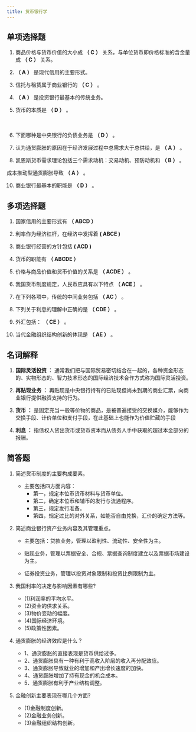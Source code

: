 ```yaml
---
title: 货币银行学
---
```


## 单项选择题

1. 商品价格与货币价值的大小成 **（  C   ）** 关系，与单位货币即价格标准的含金量成 **（  C  ）** 关系。 

  <Distribute content="A、反比 正比|B、反比 反比|C、正比 反比|D、正比 正比" /> 

2.  **（  A   ）** 是现代信用的主要形式。

<Distribute content="A、银行信用|B、国家信用|C、商业信用|D、消费信用" /> 

3. 信托与租赁属于商业银行的 **（  C  ）** 。

  <Distribute content="A、资产业务|B、负债业务|C、中间业务|D、表外业务" /> 

4.  **（  A   ）** 是投资银行最基本的传统业务。

  <Distribute content="A、证券承销|B、证券交易|C、证券私募|D、资产证券化" /> 

5. 货币的本质是 **（  D   ）** 。

<Distribute content="A、金属货币|B、纸币|C、支付凭证|D、充当一般等价物的特殊商品" /> 　　

6. 下面哪种是中央银行的负债业务是 **（  D  ）** 。

<Distribute content="A、有价证券买卖|B、贷款业务|C、再贴现业务|D、货币发行" /> 

7. 认为通货膨胀的原因在于经济发展过程中总需求大于总供给，是 **（  A  ）** 。

<Distribute content="A、需求拉上论|B、成本推进论|C、开放型通货膨胀|D、隐蔽型通货膨胀" /> 

8. 凯恩斯货币需求理论包括三个需求动机：交易动机、预防动机和 **（  B  ）** 。

<Distribute content="A、投资动机|B、投机动机|C、偶然动机|D、正常动机" /> 

成本推动型通货膨胀导致 **（  A  ）** 。

<Distribute content="A、物价水平上升，产出下降|B、物价水平上升，产出增加|C、物价水平下降，产出下降|D、物价水平下降，产出增加" /> 

10. 商业银行最基本的职能是 **（  D  ）** 。

<Distribute content="A、创造信用流通工具|B、充当支付工具|C、变各阶层的货币收入和积蓄为资本|D、充当信用中介" /> 

## 多项选择题

1. 国家信用的主要形式有 **（  ABCD   ）** 

<Distribute content="A.发行国家公债|B.发行国库券|C.发行专项债券|D.向中央银行透支或借款|E.出口信贷" /> 

2. 利率作为经济杠杆，在经济中发挥着 **( ABCE )**

<Distribute content="A.中介功能|B.分配功能|C.调节功能|D.国际经济功能|E.控制功能" /> 

3. 商业银行经营的方针包括 **(  ACD  )**

<Distribute content="A.盈利性|B.社会性|C.流动性|D.安全性|E.合理性" /> 

4. 货币的职能有 **（   ABCDE   ）** 

<Distribute content="A、 价值尺度|B 、流通手段|C 、储藏手段|D 、支付手段|E 、世界货币" /> 

5. 价格与商品价值和货币价值的关系是 **（   ACDE   ）** 。

<Distribute content="A、价值是价格的基础|B、价格是价值的基础|C、价格是商品价值的货币表现|D、商品价格与商品价值成正比例变化|E、商品价格与货币价值成反比例变化" /> 

6. 我国货币制度规定，人民币应具有以下特点 **（   ACE   ）** 。

<Distribute content="A、是不可兑现的银行券|B、是可兑现的银行券|C、与黄金没有直接联系|D、可以兑换黄金|E、具有无限法偿能力|F、法偿能力是有限的" /> 

7. 在下列各项中，传统的中间业务包括 **（   AC   ）** 。

<Distribute content="A、结算业务|B、代理业务|C、承兑业务|D、信托业务|E、咨询业务" /> 

8. 下列关于利息的理解中正确的是 **（  CDE    ）** 。

<Distribute content="A、利息只存在于资本主义经济关系|B、利息只存在于社会主义市场经济关系中|C、利息属于信用范畴|D、利息的本质是对价值时差的一种补偿|E、利息就本质而言，是剩余价值的特殊表现形式" /> 

9. 外汇包括： **（   CE   ）** 。

<Distribute content="A、信用卡|B、本币|C、外币|D、外币有价证券|E、外币支付凭证" /> 

10. 当代金融组织结构创新的体现是 **（   AE   ）** 。

<Distribute content="A、金融机构内部经营管理创新|B、金融制度创新|C、金融业务创新|D、新技术的广泛应用|E、金融机构创新" />  

## 名词解释

1. **国际灵活投资 ：** 通常我们把与国际贸易密切结合在一起的，各种资金形态的、实物形态的、智力技术形态的国际经济技术合作方式称为国际灵活投资。

2. **再贴现业务 ：** 再贴现是中央银行持有的已贴现但尚未到期的商业汇票，向商业银行提供融资支持的行为。

3. **货币 ：** 是固定充当一般等价物的商品，是被普遍接受的交换媒介，能够作为交换手段、计价单位和支付手段，在此基础上也能作为价值贮藏的手段

4. **利息 ：** 指债权人贷出货币或货币资本而从债务人手中获取的超过本金部分的报酬。

## 简答题

1. 简述货币制度的主要构成要素。
   * 主要包括四方面内容：
     - 第一，规定本位币货币材料与货币单位。
     - 第二，确定本位币和辅币的发行与流通程序。
     - 第三，规定发行准备。
     - 第四，规定过比的对外关系，如能否自由兑换，汇价的确定方法等。

2. 简述商业银行资产业务内容及其管理重点。

   - 主要包括：贷款业务，管理以盈利性、流动性、安全性为主。

   - 贴现业务，管理以票据安全、合规、票据查询制度建立以及票据市场建设为主。

   - 证券投资业务，管理以投资对象限制和投资比例限制为主。

3. 我国利率的决定与影响因素有哪些?
   - (1)利润率的平均水平。
   - (2)资金的供求关系。
   - (3)物价变动的幅度。
   - (4)国际经济环境。
   - (5)政策性因素。

4. 通货膨胀的经济效应是什么？
   - 1、通货膨胀的直接表现是货币供给过多。
   - 2、通货膨胀具有一种有利于高收入阶层的收入再分配效应。
   - 3、通货膨胀导致就业的增加和产出增长速度的加快。  
   - 4、通货膨胀增加了持有现金的机会成本。
   - 5、通货膨胀有利于产业结构调整。

5. 金融创新主要表现在哪几个方面?
   - (1)金融制度创新。
   - (2)金融业务创新。
   - (3)金融组织结构创新。